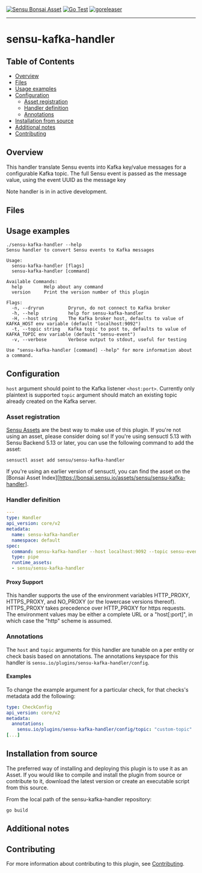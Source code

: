 [![Sensu Bonsai Asset](https://img.shields.io/badge/Bonsai-Download%20Me-brightgreen.svg?colorB=89C967&logo=sensu)](https://bonsai.sensu.io/assets/sensu/sensu-kafka-handler)
[![Go Test](https://github.com/sensu/sensu-kafka-handler/workflows/Go%20Test/badge.svg)](https://github.com/sensu/sensu-kafka-handler/actions?query=workflow%3A%22Go+Test%22)
[![goreleaser](https://github.com/sensu/sensu-kafka-handler/workflows/goreleaser/badge.svg)](https://github.com/sensu/sensu-kafka-handler/actions?query=workflow%3Agoreleaser)


***

# sensu-kafka-handler

## Table of Contents
- [Overview](#overview)
- [Files](#files)
- [Usage examples](#usage-examples)
- [Configuration](#configuration)
  - [Asset registration](#asset-registration)
  - [Handler definition](#handler-definition)
  - [Annotations](#annotations)
- [Installation from source](#installation-from-source)
- [Additional notes](#additional-notes)
- [Contributing](#contributing)

## Overview
This handler translate Sensu events into Kafka key/value messages for a configurable Kafka topic. The full Sensu event is passed as the message value, using the event UUID as the message key 

Note handler is in in active development.

## Files

## Usage examples
```
./sensu-kafka-handler --help
Sensu handler to convert Sensu events to Kafka messages

Usage:
  sensu-kafka-handler [flags]
  sensu-kafka-handler [command]

Available Commands:
  help        Help about any command
  version     Print the version number of this plugin

Flags:
  -n, --dryrun         Dryrun, do not connect to Kafka broker
  -h, --help           help for sensu-kafka-handler
  -H, --host string    The Kafka broker host, defaults to value of KAFKA_HOST env variable (default "localhost:9092")
  -t, --topic string   Kafka topic to post to, defaults to value of KAFKA_TOPIC env variable (default "sensu-event")
  -v, --verbose        Verbose output to stdout, useful for testing

Use "sensu-kafka-handler [command] --help" for more information about a command.

```
## Configuration
`host` argument should point to the Kafka listener `<host:port>`. Currently only plaintext is supported
`topic` argument  should match an existing topic already created on the Kafka server.

### Asset registration

[Sensu Assets][10] are the best way to make use of this plugin. If you're not using an asset, please
consider doing so! If you're using sensuctl 5.13 with Sensu Backend 5.13 or later, you can use the
following command to add the asset:

```
sensuctl asset add sensu/sensu-kafka-handler
```

If you're using an earlier version of sensuctl, you can find the asset on the [Bonsai Asset Index][https://bonsai.sensu.io/assets/sensu/sensu-kafka-handler].


### Handler definition

```yml
---
type: Handler
api_version: core/v2
metadata:
  name: sensu-kafka-handler
  namespace: default
spec:
  command: sensu-kafka-handler --host localhost:9092 --topic sensu-events
  type: pipe
  runtime_assets:
  - sensu/sensu-kafka-handler
```

#### Proxy Support

This handler supports the use of the environment variables HTTP_PROXY,
HTTPS_PROXY, and NO_PROXY (or the lowercase versions thereof). HTTPS_PROXY takes
precedence over HTTP_PROXY for https requests.  The environment values may be
either a complete URL or a "host[:port]", in which case the "http" scheme is assumed.

### Annotations

The `host` and `topic` arguments for this handler are tunable on a per entity or check basis based on annotations.  The
annotations keyspace for this handler is `sensu.io/plugins/sensu-kafka-handler/config`.

#### Examples

To change the example argument for a particular check, for that checks's metadata add the following:

```yml
type: CheckConfig
api_version: core/v2
metadata:
  annotations:
    sensu.io/plugins/sensu-kafka-handler/config/topic: "custom-topic"
[...]
```

## Installation from source

The preferred way of installing and deploying this plugin is to use it as an Asset. If you would
like to compile and install the plugin from source or contribute to it, download the latest version
or create an executable script from this source.

From the local path of the sensu-kafka-handler repository:

```
go build
```

## Additional notes

## Contributing

For more information about contributing to this plugin, see [Contributing][1].

[1]: https://github.com/sensu/sensu-go/blob/master/CONTRIBUTING.md
[2]: https://github.com/sensu-community/sensu-plugin-sdk
[3]: https://github.com/sensu-plugins/community/blob/master/PLUGIN_STYLEGUIDE.md
[4]: https://github.com/sensu-community/handler-plugin-template/blob/master/.github/workflows/release.yml
[5]: https://github.com/sensu-community/handler-plugin-template/actions
[6]: https://docs.sensu.io/sensu-go/latest/reference/handlers/
[7]: https://github.com/sensu-community/handler-plugin-template/blob/master/main.go
[8]: https://bonsai.sensu.io/
[9]: https://github.com/sensu-community/sensu-plugin-tool
[10]: https://docs.sensu.io/sensu-go/latest/reference/assets/
